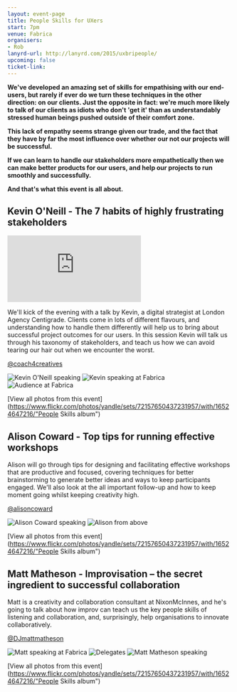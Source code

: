 ```yaml
---
layout: event-page
title: People Skills for UXers
start: 7pm
venue: Fabrica
organisers: 
- Rob
lanyrd-url: http://lanyrd.com/2015/uxbripeople/
upcoming: false
ticket-link: 
---
```


**We've developed an amazing set of skills for empathising with our end-users, but rarely if ever do we turn these techniques in the other direction: on our clients. Just the opposite in fact: we're much more likely to talk of our clients as idiots who don't 'get it' than as understandably stressed human beings pushed outside of their comfort zone.**

**This lack of empathy seems strange given our trade, and the fact that they have by far the most influence over whether our not our projects will be successful.**

**If we can learn to handle our stakeholders more empathetically then we can make better products for our users, and help our projects to run smoothly and successfully.**

**And that's what this event is all about.** 

## Kevin O'Neill - The 7 habits of highly frustrating stakeholders

<div class="responsive-height-limiter"><div class="embed-container hd"><iframe src="https://www.youtube.com/embed/OzY3JbFrwO4" frameborder="0" scrolling="no" allowfullscreen></iframe></div></div>

We'll kick of the evening with a talk by Kevin, a digital strategist at London Agency Centigrade. Clients come in lots of different flavours, and understanding how to handle them differently will help us to bring about successful project outcomes for our users. In this session Kevin will talk us through his taxonomy of stakeholders, and teach us how we can avoid tearing our hair out when we encounter the worst.

[@coach4creatives](http://twitter.com/coach4creatives "")


![Kevin O'Neill speaking](https://farm8.staticflickr.com/7292/15930421673_fbe5d64c05.jpg)
![Kevin speaking at Fabrica](https://farm9.staticflickr.com/8628/16549504962_c048fc315d.jpg)
![Audience at Fabrica](https://farm8.staticflickr.com/7309/16548923641_8d73058db5.jpg)

[View all photos from this event](https://www.flickr.com/photos/yandle/sets/72157650437231957/with/16524647216/"People Skills album")

## Alison Coward - Top tips for running effective workshops
 
Alison will go through tips for designing and facilitating effective workshops that are productive and focused, covering techniques for better brainstorming to generate better ideas and ways to keep participants engaged. We'll also look at the all important follow-up and how to keep moment going whilst keeping creativity high.

[@alisoncoward](http://twitter.com/alisoncoward "")

![Alison Coward speaking](https://farm9.staticflickr.com/8604/15928055584_3f21b26444.jpg) ![Alison from above](https://farm8.staticflickr.com/7288/16362936928_35839f7d9f.jpg)

[View all photos from this event](https://www.flickr.com/photos/yandle/sets/72157650437231957/with/16524647216/"People Skills album")

## Matt Matheson -  Improvisation – the secret ingredient to successful collaboration

Matt is a creativity and collaboration consultant at NixonMcInnes, and he's going to talk about how improv can teach us the key people skills of listening and collaboration, and, surprisingly, help organisations to innovate collaboratively.

[@DJmattmatheson](http://twitter.com/DJmattmatheson "")

![Matt speaking at Fabrica](https://farm9.staticflickr.com/8683/16524642996_6513c4a2e5.jpg)
![Delegates](https://farm9.staticflickr.com/8651/16548965111_44844c9be6.jpg)
![Matt Matheson speaking](https://farm8.staticflickr.com/7386/16524647216_4572b174e6.jpg)

[View all photos from this event](https://www.flickr.com/photos/yandle/sets/72157650437231957/with/16524647216/"People Skills album")
